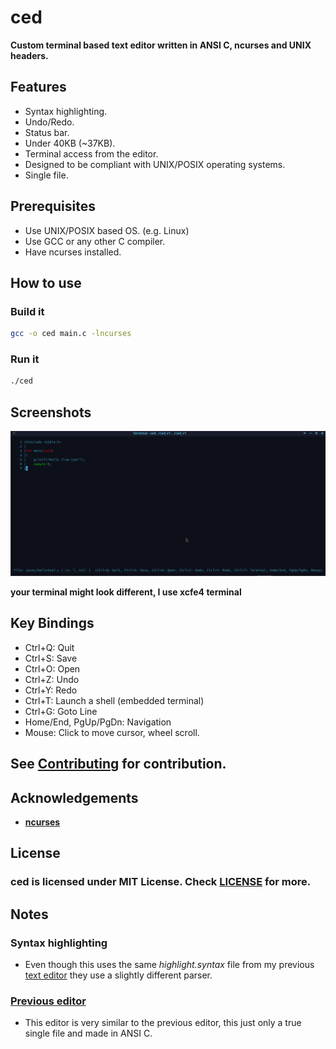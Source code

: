 # ced 
**Custom terminal based text editor written in ANSI C, ncurses and UNIX headers.**

## Features
- Syntax highlighting.
- Undo/Redo.
- Status bar.
- Under 40KB (~37KB).
- Terminal access from the editor.
- Designed to be compliant with UNIX/POSIX operating systems.
- Single file.

## Prerequisites
- Use UNIX/POSIX based OS. (e.g. Linux)
- Use GCC or any other C compiler.
- Have ncurses installed.

## How to use

### Build it
```bash
gcc -o ced main.c -lncurses
```

### Run it
```bash
./ced
```

## Screenshots
![ced in action](screenshot_1.png)

**your terminal might look different, I use xcfe4 terminal**

## Key Bindings

- Ctrl+Q: Quit
- Ctrl+S: Save
- Ctrl+O: Open
- Ctrl+Z: Undo
- Ctrl+Y: Redo
- Ctrl+T: Launch a shell (embedded terminal)
- Ctrl+G: Goto Line
- Home/End, PgUp/PgDn: Navigation
- Mouse: Click to move cursor, wheel scroll.

## See [Contributing](https://github.com/Zank613/ced/blob/master/CONTRIBUTING.md) for contribution.

## Acknowledgements
- **[ncurses](https://invisible-island.net/ncurses/)**

## License
### ced is licensed under MIT License. Check [LICENSE](https://github.com/Zank613/ced/blob/master/LICENSE) for more.

## Notes
### Syntax highlighting
- Even though this uses the same *highlight.syntax* file from my previous [text editor](https://github.com/Zank613/simple_editor) they use a slightly different parser.

### [Previous editor](https://github.com/Zank613/simple_editor)
- This editor is very similar to the previous editor, this just only a true single file and made in ANSI C.